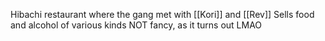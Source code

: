 Hibachi restaurant where the gang met with [[Kori]] and [[Rev]]
Sells food and alcohol of various kinds
NOT fancy, as it turns out LMAO